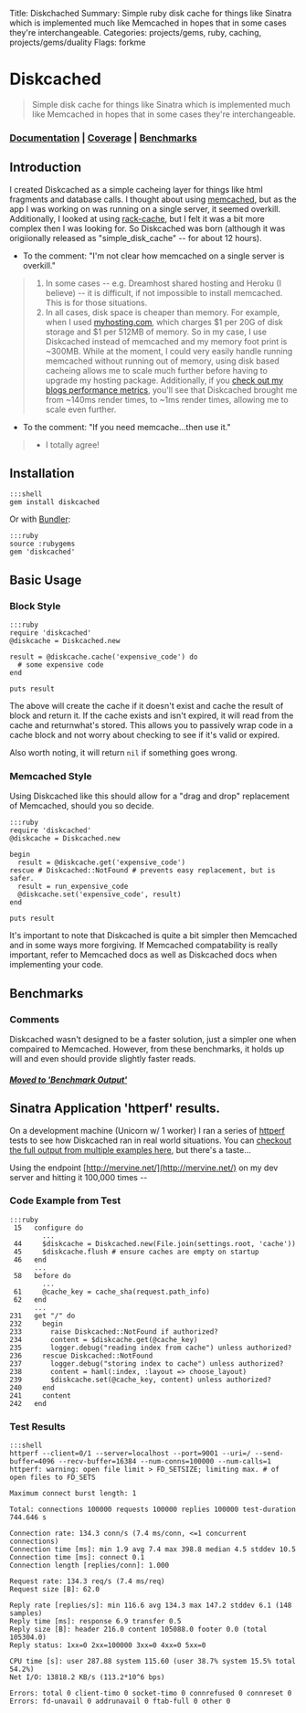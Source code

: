 Title: Diskchached
Summary: Simple ruby disk cache for things like Sinatra which is implemented much like Memcached in hopes that in some cases they're interchangeable.
Categories: projects/gems, ruby, caching, projects/gems/duality
Flags: forkme

# Diskcached

> Simple disk cache for things like Sinatra which is implemented much like Memcached in hopes that in some cases they're interchangeable.

### [Documentation](http://rubyops.github.com/diskcached/doc/Diskcached.html) | [Coverage](http://rubyops.github.com/diskcached/coverage/index.html#_AllFiles) | [Benchmarks](https://github.com/rubyops/diskcached/wiki/Benchmark-Output)

## Introduction

I created Diskcached as a simple cacheing layer for things like html fragments and database calls. I thought about using [memcached](http://memcached.org/), but as the app I was working on was running on a single server, it seemed overkill. Additionally, I looked at using [rack-cache](http://rtomayko.github.com/rack-cache/), but I felt it was a bit more complex then I was looking for. So Diskcached was born (although it was origiionally released as "simple\_disk\_cache" -- for about 12 hours).

* To the comment: "I'm not clear how memcached on a single server is overkill."
>  1. In some cases -- e.g. Dreamhost shared hosting and Heroku (I believe) -- it is difficult, if not impossible to install memcached. This is for those situations.
>  1. In all cases, disk space is cheaper than memory. For example, when I used [myhosting.com](http://myhosting.com), which charges $1 per 20G of disk storage and $1 per 512MB of memory. So in my case, I use Diskcached instead of memcached and my memory foot print is ~300MB. While at the moment, I could very easily handle running memcached without running out of memory, using disk based cacheing allows me to scale much further before having to upgrade my hosting package. Additionally, if you [check out my blogs performance metrics](https://github.com/jmervine/ditty/wiki/Performance), you'll see that Diskcached brought me from ~140ms render times, to ~1ms render times, allowing me to scale even further.

* To the comment: "If you need memcache...then use it."
>  * I totally agree!

## Installation

    :::shell
    gem install diskcached

Or with [Bundler](/tag/bundler):

    :::ruby
    source :rubygems
    gem 'diskcached'

## Basic Usage

### Block Style

    :::ruby
    require 'diskcached'
    @diskcache = Diskcached.new

    result = @diskcache.cache('expensive_code') do
      # some expensive code
    end

    puts result

The above will create the cache if it doesn't exist and cache the result of block and return it. If the cache exists and isn't expired, it will read from the cache and returnwhat's stored. This allows you to passively wrap code in a cache block and not worry about checking to see if it's valid or expired.

Also worth noting, it will return `nil` if something goes wrong.

### Memcached Style

Using Diskcached like this should allow for a "drag and drop" replacement of Memcached, should you so decide.

    :::ruby
    require 'diskcached'
    @diskcache = Diskcached.new

    begin
      result = @diskcache.get('expensive_code')
    rescue # Diskcached::NotFound # prevents easy replacement, but is safer.
      result = run_expensive_code
      @diskcache.set('expensive_code', result)
    end

    puts result

It's important to note that Diskcached is quite a bit simpler then Memcached and in some ways more forgiving. If Memcached compatability is really important, refer to Memcached docs as well as Diskcached docs when implementing your code.

## Benchmarks

### Comments

Diskcached wasn't designed to be a faster solution, just a simpler
one when compaired to Memcached. However, from these benchmarks,
it holds up will and even should provide slightly faster reads.

##### [Moved to 'Benchmark Output'](https://github.com/rubyops/diskcached/wiki/Benchmark-Output)

## Sinatra Application 'httperf' results.

On a development machine (Unicorn w/ 1 worker) I ran a series of [httperf](http://www.hpl.hp.com/research/linux/httperf/) tests to see how Diskcached ran in real world situations. You can [checkout the full output from multiple examples here](https://gist.github.com/3062334), but there's a taste...

Using the endpoint [http://mervine.net/](http://mervine.net/) on my dev server and hitting it 100,000 times --

### Code Example from Test

    :::ruby
     15   configure do
            ...
     44     $diskcache = Diskcached.new(File.join(settings.root, 'cache'))
     45     $diskcache.flush # ensure caches are empty on startup
     46   end
          ...
     58   before do
            ...
     61     @cache_key = cache_sha(request.path_info)
     62   end
          ...
    231   get "/" do
    232     begin
    233       raise Diskcached::NotFound if authorized?
    234       content = $diskcache.get(@cache_key)
    235       logger.debug("reading index from cache") unless authorized?
    236     rescue Diskcached::NotFound
    237       logger.debug("storing index to cache") unless authorized?
    238       content = haml(:index, :layout => choose_layout)
    239       $diskcache.set(@cache_key, content) unless authorized?
    240     end
    241     content
    242   end

### Test Results

    :::shell
    httperf --client=0/1 --server=localhost --port=9001 --uri=/ --send-buffer=4096 --recv-buffer=16384 --num-conns=100000 --num-calls=1
    httperf: warning: open file limit > FD_SETSIZE; limiting max. # of open files to FD_SETS

    Maximum connect burst length: 1

    Total: connections 100000 requests 100000 replies 100000 test-duration 744.646 s

    Connection rate: 134.3 conn/s (7.4 ms/conn, <=1 concurrent connections)
    Connection time [ms]: min 1.9 avg 7.4 max 398.8 median 4.5 stddev 10.5
    Connection time [ms]: connect 0.1
    Connection length [replies/conn]: 1.000

    Request rate: 134.3 req/s (7.4 ms/req)
    Request size [B]: 62.0

    Reply rate [replies/s]: min 116.6 avg 134.3 max 147.2 stddev 6.1 (148 samples)
    Reply time [ms]: response 6.9 transfer 0.5
    Reply size [B]: header 216.0 content 105088.0 footer 0.0 (total 105304.0)
    Reply status: 1xx=0 2xx=100000 3xx=0 4xx=0 5xx=0

    CPU time [s]: user 287.88 system 115.60 (user 38.7% system 15.5% total 54.2%)
    Net I/O: 13818.2 KB/s (113.2*10^6 bps)

    Errors: total 0 client-timo 0 socket-timo 0 connrefused 0 connreset 0
    Errors: fd-unavail 0 addrunavail 0 ftab-full 0 other 0


